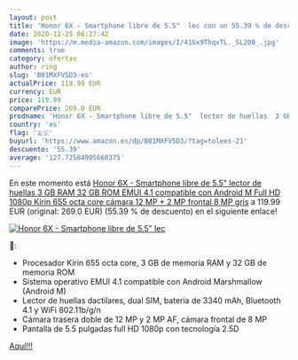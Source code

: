 ```yaml
---
layout: post
title: 'Honor 6X - Smartphone libre de 5.5"  lec con un 55.39 % de descuento'
date: 2020-12-25 06:27:42
image: 'https://m.media-amazon.com/images/I/41Gx9ThqxTL._SL200_.jpg'
comments: true
category: ofertas
author: ring
slug: 'B01MXFV5D3-es'
actualPrice: 119.99 EUR
currency: EUR
price: 119.99
comparePrice: 269.0 EUR
prodname: 'Honor 6X - Smartphone libre de 5.5"  lector de huellas  3 GB RAM  32 GB ROM  EMUI 4.1 compatible con Android M  Full HD 1080p  Kirin 655 octa core  cámara 12 MP + 2 MP  frontal 8 MP   gris'
country: 'es'
flag: '🇪🇸'
buyurl: 'https://www.amazon.es/dp/B01MXFV5D3/?tag=tolees-21'
descuento: '55.39'
average: '127.72584905660375'
---
```


En este momento está [Honor 6X - Smartphone libre de 5.5"  lector de huellas  3 GB RAM  32 GB ROM  EMUI 4.1 compatible con Android M  Full HD 1080p  Kirin 655 octa core  cámara 12 MP + 2 MP  frontal 8 MP   gris](https://www.amazon.es/dp/B01MXFV5D3/?tag=tolees-21) a 119.99 EUR (original: 269.0 EUR) (55.39 %  de descuento) en el siguiente enlace!

[![Honor 6X - Smartphone libre de 5.5"  lec](https://m.media-amazon.com/images/I/41Gx9ThqxTL._SL200_.jpg)](https://www.amazon.es/dp/B01MXFV5D3/?tag=tolees-21)

🔎:

- Procesador Kirin 655 octa core, 3 GB de memoria RAM y 32 GB de memoria ROM
- Sistema operativo EMUI 4.1 compatible con Android Marshmallow (Android M)
- Lector de huellas dactilares, dual SIM, batería de 3340 mAh, Bluetooth 4.1 y WiFi 802.11b/g/n
- Cámara trasera doble de 12 MP y 2 MP AF, cámara frontal de 8 MP
- Pantalla de 5.5 pulgadas full HD 1080p con tecnología 2.5D

[Aquí!!!](https://www.amazon.es/dp/B01MXFV5D3/?tag=tolees-21)
